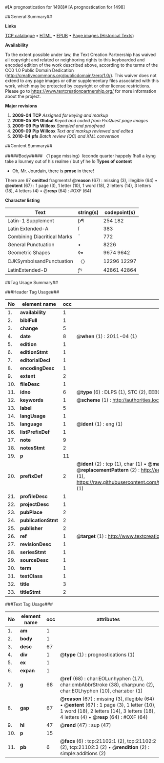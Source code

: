 #[A prognostication for 1498]#
[A prognostication for 1498]

##General Summary##

**Links**

[TCP catalogue](http://www.ota.ox.ac.uk/tcp/)  • 
[HTML](http://tei.it.ox.ac.uk/tcp/Texts-HTML/free/A69/A69000.html)  • 
[EPUB](http://tei.it.ox.ac.uk/tcp/Texts-EPUB/free/A69/A69000.epub) • 
[Page images (Historical Texts)](https://historicaltexts.jisc.ac.uk/eebo-99855602e)

**Availability**

To the extent possible under law, the Text Creation Partnership has waived all copyright and related or neighboring rights to this keyboarded and encoded edition of the work described above, according to the terms of the CC0 1.0 Public Domain Dedication (http://creativecommons.org/publicdomain/zero/1.0/). This waiver does not extend to any page images or other supplementary files associated with this work, which may be protected by copyright or other license restrictions. Please go to https://www.textcreationpartnership.org/ for more information about the project.

**Major revisions**

1. __2009-04__ __TCP__ *Assigned for keying and markup*
1. __2009-05__ __SPi Global__ *Keyed and coded from ProQuest page images*
1. __2009-09__ __Pip Willcox__ *Sampled and proofread*
1. __2009-09__ __Pip Willcox__ *Text and markup reviewed and edited*
1. __2010-04__ __pfs__ *Batch review (QC) and XML conversion*

##Content Summary##

#####Body#####
〈1 page missing〉ſeconde quarter happely ſhall a kyng take a Iourney out of his realme / but yf he ſo
**Types of content**

  * Oh, Mr. Jourdain, there is **prose** in there!

There are 67 **omitted** fragments! 
 @__reason__ (67) : missing (3), illegible (64)  •  @__extent__ (67) : 1 page (3), 1 letter (10), 1 word (18), 2 letters (14), 3 letters (18), 4 letters (4)  •  @__resp__ (64) : #OXF (64)

**Character listing**


|Text|string(s)|codepoint(s)|
|---|---|---|
|Latin-1 Supplement|þ¶|254 182|
|Latin Extended-A|ſ|383|
|Combining             Diacritical Marks|̄|772|
|General Punctuation|•|8226|
|Geometric Shapes|◊▪|9674 9642|
|CJKSymbolsandPunctuation|〈〉|12296 12297|
|LatinExtended-D|ꝭꝰ|42861 42864|

##Tag Usage Summary##

###Header Tag Usage###

|No|element name|occ|attributes|
|---|---|---|---|
|1.|__availability__|1||
|2.|__biblFull__|1||
|3.|__change__|5||
|4.|__date__|8| @__when__ (1) : 2011-04 (1)|
|5.|__edition__|1||
|6.|__editionStmt__|1||
|7.|__editorialDecl__|1||
|8.|__encodingDesc__|1||
|9.|__extent__|2||
|10.|__fileDesc__|1||
|11.|__idno__|6| @__type__ (6) : DLPS (1), STC (2), EEBO-CITATION (1), PROQUEST (1), VID (1)|
|12.|__keywords__|1| @__scheme__ (1) : http://authorities.loc.gov/ (1)|
|13.|__label__|5||
|14.|__langUsage__|1||
|15.|__language__|1| @__ident__ (1) : eng (1)|
|16.|__listPrefixDef__|1||
|17.|__note__|9||
|18.|__notesStmt__|2||
|19.|__p__|11||
|20.|__prefixDef__|2| @__ident__ (2) : tcp (1), char (1)  •  @__matchPattern__ (2) : ([0-9\-]+):([0-9IVX]+) (1), (.+) (1)  •  @__replacementPattern__ (2) : http://eebo.chadwyck.com/downloadtiff?vid=$1&page=$2 (1), https://raw.githubusercontent.com/textcreationpartnership/Texts/master/tcpchars.xml#$1 (1)|
|21.|__profileDesc__|1||
|22.|__projectDesc__|1||
|23.|__pubPlace__|2||
|24.|__publicationStmt__|2||
|25.|__publisher__|2||
|26.|__ref__|1| @__target__ (1) : http://www.textcreationpartnership.org/docs/. (1)|
|27.|__revisionDesc__|1||
|28.|__seriesStmt__|1||
|29.|__sourceDesc__|1||
|30.|__term__|1||
|31.|__textClass__|1||
|32.|__title__|3||
|33.|__titleStmt__|2||


###Text Tag Usage###

|No|element name|occ|attributes|
|---|---|---|---|
|1.|__am__|1||
|2.|__body__|1||
|3.|__desc__|67||
|4.|__div__|1| @__type__ (1) : prognostications (1)|
|5.|__ex__|1||
|6.|__expan__|1||
|7.|__g__|68| @__ref__ (68) : char:EOLunhyphen (17), char:cmbAbbrStroke (38), char:punc (2), char:EOLhyphen (10), char:aber (1)|
|8.|__gap__|67| @__reason__ (67) : missing (3), illegible (64)  •  @__extent__ (67) : 1 page (3), 1 letter (10), 1 word (18), 2 letters (14), 3 letters (18), 4 letters (4)  •  @__resp__ (64) : #OXF (64)|
|9.|__hi__|47| @__rend__ (47) : sup (47)|
|10.|__p__|15||
|11.|__pb__|6| @__facs__ (6) : tcp:21102:1 (2), tcp:21102:2 (2), tcp:21102:3 (2)  •  @__rendition__ (2) : simple:additions (2)|
